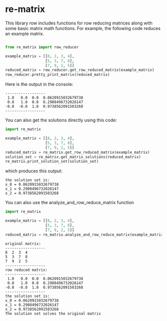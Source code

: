# re-matrix
This library row includes functions for row reducing matrices along with some basic matrix math functions. For example, the following code reduces an example matrix.

```py

from re_matrix import row_reducer

example_matrix = [[8, 2, 3, 4],
                  [5, 3, 7, 8],
                  [7, 9, 2, 5]]
reduced_matrix = row_reducer.get_row_reduced_matrix(example_matrix)
row_reducer.pretty_print_matrix(reduced_matrix)
```
Here is the output in the console: 
```commandline
------------------
 1.0   0.0  0.0  0.0620915032679738
 0.0   1.0  0.0  0.2908496732026147
-0.0  -0.0  1.0  0.9738562091503268
------------------
```
You can also get the solutions directly using this code:
```py
import re_matrix

example_matrix = [[8, 2, 3, 4],
                  [5, 3, 7, 8],
                  [7, 9, 2, 5]]
reduced_matrix = re_matrix.get_row_reduced_matrix(example_matrix)
solution_set = re_matrix.get_matrix_solutions(reduced_matrix)
re_matrix.print_solution_set(solution_set)
```
which produces this output: 
```commandline
the solution set is: 
x_0 = 0.0620915032679738
x_1 = 0.2908496732026147
x_2 = 0.9738562091503268
```

You can also use the analyze_and_row_reduce_matrix function
```py
import re_matrix

example_matrix = [[8, 2, 3, 4],
                  [5, 3, 7, 8],
                  [7, 9, 2, 5]]
reduced_matrix = re_matrix.analyze_and_row_reduce_matrix(example_matrix)
```
```commandline
original matrix:
------------------
8  2  3  4
5  3  7  8
7  9  2  5
------------------
row reduced matrix:
------------------
 1.0   0.0  0.0  0.0620915032679738
 0.0   1.0  0.0  0.2908496732026147
-0.0  -0.0  1.0  0.9738562091503268
------------------
the solution set is: 
x_0 = 0.0620915032679738
x_1 = 0.2908496732026147
x_2 = 0.9738562091503268
The solution set solves the original matrix
```
